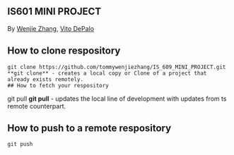 ## IS601 MINI PROJECT
By [Wenjie Zhang](), [Vito DePalo]()

## How to clone respository
```
git clone https://github.com/tommywenjiezhang/IS_609_MINI_PROJECT.git
**git clone** - creates a local copy or Clone of a project that already exists remotely.
## How to fetch your respository
```
git pull 
**git pull** - updates the local line of development with updates from ts remote counterpart.
## How to push to a remote respository
```
git push
```
